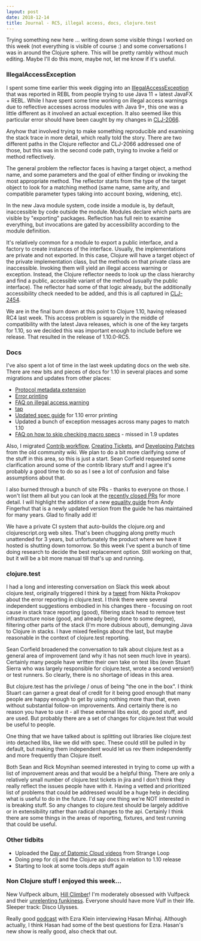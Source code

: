 ```yaml
---
layout: post
date: 2018-12-14
title: Journal - RC5, illegal access, docs, clojure.test
---
```


Trying something new here ... writing down some visible things I worked on this week (not everything is visible of course :) and some conversations I was in around the Clojure sphere. This will be pretty rambly without much editing. Maybe I'll do this more, maybe not, let me know if it's useful.

### IllegalAccessException

I spent some time earlier this week digging into an [IllegalAccessException](https://github.com/cognitect-labs/REBL-distro/issues/10) that was reported in REBL from people trying to use Java 11 + latest JavaFX + REBL. While I have spent some time working on illegal access warnings due to reflective accesses across modules with Java 9+, this one was a little different as it involved an actual exception. It also seemed like this particular error should have been caught by my changes in [CLJ-2066](https://dev.clojure.org/jira/browse/CLJ-2066).

Anyhow that involved trying to make something reproducible and examining the stack trace in more detail, which really told the story. There are two different paths in the Clojure reflector and CLJ-2066 addressed one of those, but this was in the second code path, trying to invoke a field or method reflectively.

The general problem the reflector faces is having a target object, a method name, and some parameters and the goal of either finding or invoking the most appropriate method. The reflector starts from the type of the target object to look for a matching method (same name, same arity, and compatible parameter types taking into account boxing, widening, etc). 

In the new Java module system, code inside a module is, by default, inaccessible by code outside the module. Modules declare which parts are visible by "exporting" packages. Reflection has full rein to examine everything, but invocations are gated by accessibility according to the module definition.

It's relatively common for a module to export a public interface, and a factory to create instances of the interface. Usually, the implementations are private and not exported. In this case, Clojure will have a target object of the private implementation class, but the methods on that private class are inaccessible. Invoking them will yield an illegal access warning or exception. Instead, the Clojure reflector needs to look up the class hierarchy and find a public, accessible variant of the method (usually the public interface). The reflector had some of that logic already, but the additionally accessibility check needed to be added, and this is all captured in [CLJ-2454](https://dev.clojure.org/jira/browse/CLJ-2454).

We are in the final burn down at this point to Clojure 1.10, having released RC4 last week. This access problem is squarely in the middle of compatibility with the latest Java releases, which is one of the key targets for 1.10, so we decided this was important enough to include before we release. That resulted in the release of 1.10.0-RC5.

### Docs

I've also spent a lot of time in the last week updating docs on the web site. There are new bits and pieces of docs for 1.10 in several places and some migrations and updates from other places:

* [Protocol metadata extension](https://clojure.org/reference/protocols#_extend_via_metadata)
* [Error printing](https://clojure.org/reference/repl_and_main#_error_printing)
* [FAQ on illegal access warning](https://clojure.org/guides/faq#illegal_access)
* [tap](https://clojure.org/reference/repl_and_main#_tap)
* [Updated spec guide](https://clojure.org/guides/spec) for 1.10 error printing
* Updated a bunch of exception messages across many pages to match 1.10
* [FAQ on how to skip checking macro specs](https://clojure.org/guides/faq#skip_macros) - missed in 1.9 updates

Also, I migrated [Contrib workflow](https://clojure.org/community/workflow), [Creating Tickets](https://clojure.org/community/creating_tickets), and [Developing Patches](https://clojure.org/community/developing_patches) from the old community wiki. We plan to do a bit more clarifying some of the stuff in this area, so this is just a start. Sean Corfield requested some clarification around some of the contrib library stuff and I agree it's probably a good time to do so as I see a lot of confusion and false assumptions about that.

I also burned through a bunch of site PRs - thanks to everyone on those. I won't list them all but you can look at the [recently closed PRs](https://github.com/clojure/clojure-site/pulls?q=is%3Apr+is%3Aclosed+sort%3Aupdated-desc) for more detail. I will highlight the addition of a new [equality guide](https://clojure.org/guides/equality) from Andy Fingerhut that is a newly updated version from the guide he has maintained for many years. Glad to finally add it!

We have a private CI system that auto-builds the clojure.org and clojurescript.org web sites. That's been chugging along pretty much unattended for 3 years, but unfortunately the product where we have it hosted is shutting down tomorrow. So this week I've spent a bunch of time doing research to decide the best replacement option. Still working on that, but it will be a bit more manual till that's up and running.

### clojure.test

I had a long and interesting conversation on Slack this week about clojure.test, originally triggered I think by a [tweet](https://twitter.com/nikitonsky/status/1072907437374652416) from Nikita Prokopov about the error reporting in clojure.test. I think there were several independent suggestions embodied in his changes there - focusing on root cause in stack trace reporting (good), filtering stack head to remove test infrastructure noise (good, and already being done to some degree), filtering other parts of the stack (I'm more dubious about), demunging Java to Clojure in stacks. I have mixed feelings about the last, but maybe reasonable in the context of clojure.test reporting.

Sean Corfield broadened the conversation to talk about clojure.test as a general area of improvement (and why it has not seen much love in years). Certainly many people have written their own take on test libs (even Stuart Sierra who was largely responsible for clojure.test, wrote a second version!) or test runners. So clearly, there is no shortage of ideas in this area.

But clojure.test has the privilege / onus of being "the one in the box". I think Stuart can garner a great deal of credit for it being good enough that many people are happy enough to get by using nothing more than that, even without substantial follow-on improvements. And certainly there is no reason you have to use it - all these external libs exist, do good stuff, and are used. But probably there are a set of changes for clojure.test that would be useful to people.

One thing that we have talked about is splitting out libraries like clojure.test into detached libs, like we did with spec. These could still be pulled in by default, but making them independent would let us rev them independently and more frequently than Clojure itself.

Both Sean and Rick Moynihan seemed interested in trying to come up with a list of improvement areas and that would be a helpful thing. There are only a relatively small number of clojure.test tickets in jira and I don't think they really reflect the issues people have with it. Having a vetted and prioritized list of problems that could be addressed would be a huge help in deciding what is useful to do in the future. I'd say one thing we're NOT interested in is breaking stuff. So any changes to clojure.test should be largely additive or in extensibility rather than radical changes to the api. Certainly I think there are some things in the areas of reporting, fixtures, and test running that could be useful.

### Other tidbits

* Uploaded the [Day of Datomic Cloud videos](https://www.youtube.com/playlist?list=PLZdCLR02grLoMy4TXE4DZYIuxs3Q9uc4i) from Strange Loop
* Doing prep for clj and the Clojure api docs in relation to 1.10 release
* Starting to look at some tools.deps stuff again

### Non Clojure stuff I enjoyed this week...

New Vulfpeck album, [Hill Climber](https://vulfpeck.bandcamp.com/album/hill-climber)! I'm moderately obsessed with Vulfpeck and their [unrelenting funkiness](https://www.youtube.com/watch?v=Nq5LMGtBmis). Everyone should have more Vulf in their life. Sleeper track: Disco Ulysses.

Really good [podcast](https://art19.com/shows/the-ezra-klein-show/episodes/2e0501fe-9cdd-4cdb-9155-6b5393ff0384) with Ezra Klein interviewing Hasan Minhaj. Although actually, I think Hasan had some of the best questions for Ezra. Hasan's new show is really good, also check that out.
